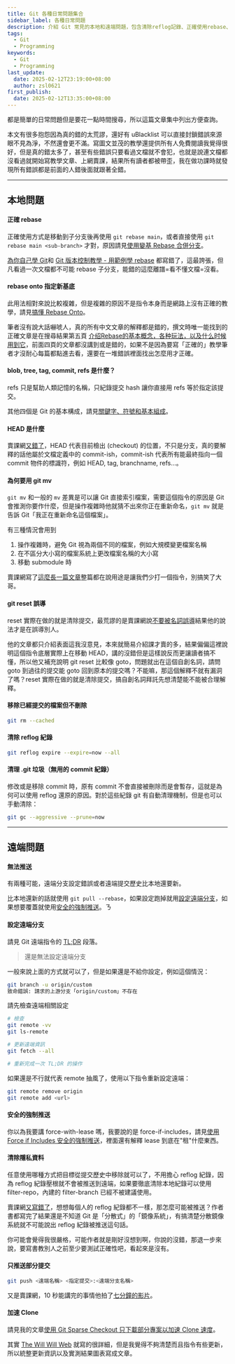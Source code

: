 ```yaml
---
title: Git 各種日常問題集合
sidebar_label: 各種日常問題
description: 介紹 Git 常見的本地和遠端問題，包含清除reflog記錄、正確使用rebase、git mv、以及如何加速clone等進階技巧。還解釋了常見錯誤誤導，並提供正確的 Git 操作方法。
tags:
  - Git
  - Programming
keywords:
  - Git
  - Programming
last_update:
  date: 2025-02-12T23:19:00+08:00
  author: zsl0621
first_publish:
  date: 2025-02-12T13:35:00+08:00
---
```


都是簡單的日常問題但是要花一點時間搜尋，所以這篇文章集中列出方便查詢。

本文有很多抱怨因為真的錯的太荒謬，還好有 uBlacklist 可以直接封鎖錯誤來源眼不見為淨，不然還會更不滿。寫圖文並茂的教學還提供所有人免費閱讀我覺得很好，但是真的錯太多了，甚至有些錯誤只要看過文檔就不會犯，也就是說連文檔都沒看過就開始寫教學文章、上網賣課，結果所有讀者都被帶歪，我在做功課時就發現所有錯誤都是前面的人錯後面就跟著全錯。

---

## 本地問題

#### 正確 rebase

正確使用方式是移動到子分支後再使用 `git rebase main`，或者直接使用 `git rebase main <sub-branch>` 才對，原因請見[使用變基 Rebase 合併分支](../history-manipulation/rebase)。

[為你自己學 Git](https://gitbook.tw/chapters/branch/merge-with-rebase)和 [Git 版本控制教學 - 用範例學 rebase](https://myapollo.com.tw/blog/git-tutorial-rebase/) 都寫錯了，這最誇張，但凡看過一次文檔都不可能 rebase 子分支，能錯的這麼離譜=看不懂文檔=沒看。

#### rebase onto 指定新基底

此用法相對來說比較複雜，但是複雜的原因不是指令本身而是網路上沒有正確的教學，請見[搞懂 Rebase Onto](../advance/rebase-onto)。

筆者沒有說大話嚇唬人，真的所有中文文章的解釋都是錯的，撰文時唯一能找到的正確文章是在搜尋結果第五頁 [介绍Rebase的基本概念，各种玩法，以及什么时候用到它](https://morningspace.github.io/tech/git-merge-stories-6/)，前面四頁的文章都沒講到或是錯的，如果不是因為要寫「正確的」教學筆者才沒耐心每篇都點進去看，還要在一堆錯誤裡面找出怎麼用才正確。

#### blob, tree, tag, commit, refs 是什麼？

refs 只是幫助人類記憶的名稱，只紀錄提交 hash 讓你直接用 refs 等於指定該提交。

其他四個是 Git 的基本構成，請見[關鍵字、符號和基本組成](../preliminaries/keyword)。

#### HEAD 是什麼

賣課網[又錯了](https://gitbook.tw/chapters/using-git/what-is-head)，HEAD 代表目前檢出 (checkout) 的位置，不只是分支，真的要解釋的話他屬於文檔定義中的 commit-ish，commit-ish 代表所有能最終指向一個 commit 物件的標識符，例如 HEAD, tag, branchname, refs...。

#### 為何要用 git mv

`git mv` 和一般的 `mv` 差異是可以讓 Git 直接索引檔案，需要這個指令的原因是 Git 會推測你要作什麼，但是操作複雜時他就猜不出來你正在重新命名，`git mv` 就是告訴 Git「我正在重新命名這個檔案」。

有三種情況會用到

1. 操作複雜時，避免 Git 視為兩個不同的檔案，例如大規模變更檔案名稱
2. 在不區分大小寫的檔案系統上更改檔案名稱的大小寫
3. 移動 submodule 時

賣課網寫了[這麼長一篇文章](https://gitbook.tw/chapters/using-git/rename-and-delete-file)整篇都在說用途是讓我們少打一個指令，別搞笑了大哥。

#### git reset 誤導

reset 實際在做的就是清除提交，最荒謬的是賣課網說[不要被名詞誤導](https://gitbook.tw/chapters/using-git/reset-commit)結果他的說法才是在誤導別人。

他的文章都只介紹表面這我沒意見，本來就簡易介紹課才賣的多，結果偏偏這裡說明這個指令底層實際上在移動 HEAD，講的沒錯但是這樣說反而更讓讀者搞不懂，所以他又補充說明 git reset 比較像 goto，問題就出在這個自創名詞，請問 goto 到過往的提交能 goto 回到原本的提交嗎？不能嘛，那這個解釋不就有漏洞了嗎？reset 實際在做的就是清除提交，搞自創名詞拜託先想清楚能不能被合理解釋。

#### 移除已經提交的檔案但不刪除

```sh
git rm --cached
```

#### 清除 reflog 紀錄

```sh
git reflog expire --expire=now --all
```

#### 清理 .git 垃圾（無用的 commit 紀錄）

修改或是移除 commit 時，原有 commit 不會直接被刪除而是會暫存，這就是為何可以使用 reflog 還原的原因。對於這些紀錄 git 有自動清理機制，但是也可以手動清除：

```sh
git gc --aggressive --prune=now
```

---

## 遠端問題

#### 無法推送

有兩種可能，遠端分支設定錯誤或者遠端提交歷史比本地還要新。

比本地還新的話就使用 `git pull --rebase`，如果設定跑掉就用[設定遠端分支](#設定遠端分支)，如果想要覆蓋就使用[安全的強制推送](#安全的強制推送)。ㄋ

#### 設定遠端分支

請見 Git 遠端指令的 [TL;DR](../remote/remote-commands#tldr) 段落。

> 還是無法設定遠端分支

一般來說上面的方式就可以了，但是如果還是不給你設定，例如這個情況：

```sh
git branch -u origin/custom
致命錯誤: 請求的上游分支「origin/custom」不存在
```

請先檢查遠端相關設定

```sh
# 檢查
git remote -vv
git ls-remote

# 更新遠端資訊
git fetch --all

# 重新完成一次 TL;DR 的操作
```

如果還是不行就代表 remote 抽風了，使用以下指令重新設定遠端：

```sh
git remote remove origin
git remote add <url>
```

#### 安全的強制推送

你以為我要講 force-with-lease 嗎，我要說的是 force-if-includes，請見[使用 Force if Includes 安全的強制推送](../remote/force-if-includes-safely-push)，裡面還有解釋 lease 到底在"租"什麼東西。

#### 清除隱私資料

任意使用哪種方式把目標從提交歷史中移除就可以了，不用擔心 reflog 紀錄，因為 reflog 紀錄壓根就不會被推送到遠端，如果要徹底清除本地紀錄可以使用 filter-repo，內建的 filter-branch 已經不被建議使用。

賣課網[又寫錯了](https://gitbook.tw/chapters/faq/remove-files-from-git)，想想每個人的 reflog 紀錄都不一樣，那怎麼可能被推送？作者書都寫完了結果還是不知道 Git 是「分散式」的「鏡像系統」，有搞清楚分散鏡像系統就不可能說出 reflog 紀錄被推送這句話。

你可能會覺得我很嚴格，可能作者就是剛好沒想到啊，你說的沒錯，那退一步來說，要寫書教別人之前至少要測試正確性吧，看起來是沒有。

#### 只推送部分提交

```sh
git push <遠端名稱> <指定提交>:<遠端分支名稱>
```

又是賣課網，10 秒能講完的事情他拍了[七分鐘的影片](https://www.youtube.com/watch?v=VShhhq_5sMc)。

#### 加速 Clone

請見我的文章[使用 Git Sparse Checkout 只下載部分專案以加速 Clone 速度](../advance/reduce-size)。

其實 [The Will Will Web](https://blog.miniasp.com/post/2022/05/17/Down-size-your-Monorepo-with-Git-Sparse-checkouts) 就寫的很詳細，但是我覺得不夠清楚而且指令有些更新，所以統整更新資訊以及實測結果圖表寫成文章。
